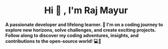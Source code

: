 <h1 align="center" text-decoration="none" >Hi 👋 , I'm Raj Mayur </h1>

<strong> A passionate developer and lifelong learner. 🚀 I'm on a coding journey to explore new horizons, solve challenges, and create exciting projects. Follow along to discover my coding adventures, insights, and contributions to the open-source world! 💻🌟 </strong>

<!--
**Raj-400BC/Raj-400BC** is a ✨ _special_ ✨ repository because its `README.md` (this file) appears on your GitHub profile.

Here are some ideas to get you started:

- 🔭 I’m currently working on ...
- 🌱 I’m currently learning ...
- 👯 I’m looking to collaborate on ...
- 🤔 I’m looking for help with ...
- 💬 Ask me about ...
- 📫 How to reach me: ...
- 😄 Pronouns: ...
- ⚡ Fun fact: ...
-->

